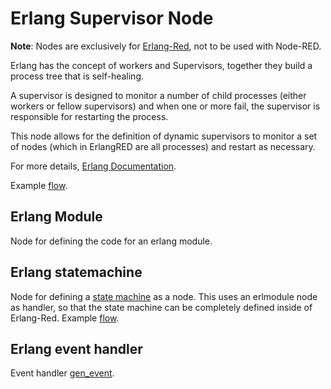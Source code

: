 # Erlang Supervisor Node

**Note**: Nodes are exclusively for [Erlang-Red](https://github.com/gorenje/erlang-red), not to be used with Node-RED.

Erlang has the concept of workers and Supervisors, together they build a process tree that is self-healing.

A supervisor is designed to monitor a number of child processes (either workers or fellow supervisors) and when one or more fail, the supervisor is responsible for restarting the process.

This node allows for the definition of dynamic supervisors to monitor a set of nodes (which in ErlangRED are all processes) and restart as necessary.

For more details, [Erlang Documentation](https://www.erlang.org/doc/apps/stdlib/supervisor.html).

Example [flow](https://flows.red-erik.org/f/83c5e1824f32abec).

## Erlang Module

Node for defining the code for an erlang module.

## Erlang statemachine

Node for defining a [state machine](https://www.erlang.org/doc/apps/stdlib/gen_statem) as a node. This uses an erlmodule node as handler, so that the state machine can be completely defined inside of Erlang-Red. Example [flow](https://flows.red-erik.org/f/5672fa442b2b881d).

## Erlang event handler

Event handler [gen_event](https://www.erlang.org/doc/apps/stdlib/gen_event.html).

